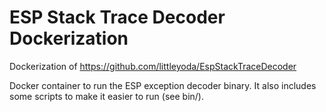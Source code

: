 # ESP Stack Trace Decoder Dockerization

Dockerization of https://github.com/littleyoda/EspStackTraceDecoder

Docker container to run the ESP exception decoder binary.
It also includes some scripts to make it easier to run (see bin/).
